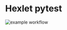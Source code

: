 # Hexlet pytest

![example workflow](https://github.com/Prosto-Pasha/hexlet_pytest/actions/workflows/test.yml/badge.svg)